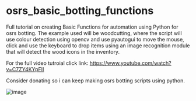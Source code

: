 # osrs_basic_botting_functions

Full tutorial on creating Basic Functions for automation using Python for osrs botting. The example used will be woodcutting, where the script will use colour detection using opencv and use pyautogui to move the mouse, click and use the keyboard to drop items using an image recognition module that will detect the wood icons in the inventory.

For the full video tutroial click link: https://www.youtube.com/watch?v=C7ZY4KYpFII

Consider donating so i can keep making osrs botting scripts using python.

![image](https://user-images.githubusercontent.com/81003470/112718441-215b1780-8f47-11eb-81a6-4952b9cb5ef4.png)
